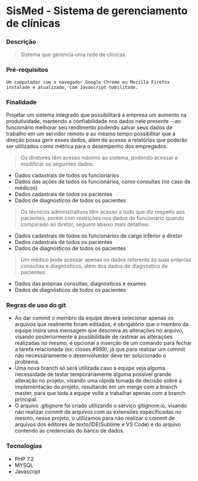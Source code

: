 # SisMed - Sistema de gerenciamento de clínicas
### Descrição
> Sistema que gerencia uma rede de clínicas.
### Pré-requisitos
```
Um computador com o navegador Google Chrome ou Mozilla Firefox instalado e atualizado, com Javascript habilitado.
```
### Finalidade
Projetar um sistema integrado que possibilitará a empresa um aumento na produtividade, mantendo a confiabilidade nos dados nele presente
--ao funcionário melhorar seu rendimento podendo salvar seus dados de trabalho em um servidor remoto e ao mesmo tempo possibilitar que a direção possa gerir esses dados, além de acesso a relatórios que poderão ser utilizados como métrica para o desempenho dos empregados.

> Os diretores têm acesso máximo ao sistema, podendo acessar e modificar os seguintes dados:
- Dados cadastrais de todos os funcionários
- Dados das ações de todos os funcionários, como consultas (no caso de médicos)
- Dados cadastrais de todos os pacientes
- Dados de diagnósticos de todos os pacientes

> Os técnicos administrativos têm acesso a tudo que diz respeito aos pacientes, porém com restrições nos dados de funcionário quando comparado ao diretor, seguem abaixo mais detalhes:
- Dados cadastrais de todos os funcionários de cargo inferior a diretor
- Dados cadastrais de todos os pacientes
- Dados de diagnósticos de todos os pacientes

> Um médico pode acessar apenas os dados referente às suas próprias consultas e diagnósticos, além dos dados de diagnóstico de pacientes:
- Dados das próprias consultas, diagnósticos e exames
- Dados de diagnósticos de todos os pacientes

### Regras de uso do git
- Ao dar commit o membro da equipe deverá selecionar apenas os arquivos que realmente foram editados, é obrigatório que o membro da equipe insira uma mensagem que descreva as alterações no arquivo, visando posteriormente a possibilidade de rastrear as alterações realizadas no mesmo, é opcional a inserção de um comando para fechar a tarefa relacionada (ex: closes #999), já que para realizar um commit não necessáriamente o desenvolvedor deve ter solucionado o problema.
- Uma nova branch só será utilizada caso a equipe veja alguma necessidade de testar temporáriamente alguma possível grande alteração no projeto, visando uma rápida tomada de decisão sobre a implementação do projeto, resultando em um merge com a branch master, para que toda a equipe volte a trabalhar apenas com a branch principal.
- O arquivo .gitignore foi criado utilizando o serviço gitignore.io, visando não realizar commit de arquivos com as extensões especificadas no mesmo, nesse projeto, o utilizamos para não realizar o commit de arquivos dos editores de texto/IDE(Sublime e VS Code) e do arquivo contendo as credenciais do banco de dados.

### Tecnologias
- PHP 7.2
- MYSQL
- Javascript
